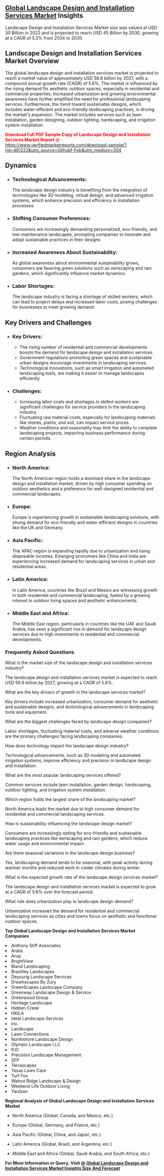 <h2><a href="https://www.verifiedmarketreports.com/download-sample/?rid=461222&amp;utm_source=Githubf&amp;utm_medium=204" target="_blank">Global Landscape Design and Installation Services Market</a> Insights</h2><p>Landscape Design and Installation Services Market size was valued at USD 30 Billion in 2022 and is projected to reach USD 45 Billion by 2030, growing at a CAGR of 5.5% from 2024 to 2030.</p><p> <h2>Landscape Design and Installation Services Market Overview</h2> <p>The global landscape design and installation services market is projected to reach a market value of approximately USD 56.8 billion by 2027, with a compound annual growth rate (CAGR) of 5.6%. The market is influenced by the rising demand for aesthetic outdoor spaces, especially in residential and commercial properties. Increased urbanization and growing environmental awareness have further amplified the need for professional landscaping services. Furthermore, the trend toward sustainable designs, which includes water-efficient and eco-friendly landscaping practices, is driving the market's expansion. The market includes services such as lawn installation, garden designing, outdoor lighting, hardscaping, and irrigation system installation.</p> <p><p><span class=""><span style="color: #ff0000;"><strong>Download Full PDF Sample Copy of Landscape Design and Installation Services Market Report</strong> @ </span><a href="https://www.verifiedmarketreports.com/download-sample/?rid=461222&amp;utm_source=Githubf-Feb&amp;utm_medium=204" target="_blank">https://www.verifiedmarketreports.com/download-sample/?rid=461222&amp;utm_source=Githubf-Feb&amp;utm_medium=204</a></span></p></p> <h2>Dynamics</h2> <ul> <li><h3>Technological Advancements:</h3> The landscape design industry is benefiting from the integration of technologies like 3D modeling, virtual design, and advanced irrigation systems, which enhance precision and efficiency in installation processes.</li> <li><h3>Shifting Consumer Preferences:</h3> Consumers are increasingly demanding personalized, eco-friendly, and low-maintenance landscapes, prompting companies to innovate and adopt sustainable practices in their designs.</li> <li><h3>Increased Awareness About Sustainability:</h3> As global awareness about environmental sustainability grows, consumers are favoring green solutions such as xeriscaping and rain gardens, which significantly influence market dynamics.</li> <li><h3>Labor Shortages:</h3> The landscape industry is facing a shortage of skilled workers, which can lead to project delays and increased labor costs, posing challenges for businesses to meet growing demand.</li> </ul> <h2>Key Drivers and Challenges</h2> <ul> <li><h3>Key Drivers:</h3> <ul> <li>The rising number of residential and commercial developments boosts the demand for landscape design and installation services.</li> <li>Government regulations promoting green spaces and sustainable urban designs encourage investments in landscaping services.</li> <li>Technological innovations, such as smart irrigation and automated landscaping tools, are making it easier to manage landscapes efficiently.</li> </ul> </li> <li><h3>Challenges:</h3> <ul> <li>Increasing labor costs and shortages in skilled workers are significant challenges for service providers in the landscaping industry.</li> <li>Fluctuating raw material costs, especially for landscaping materials like stones, plants, and soil, can impact service prices.</li> <li>Weather conditions and seasonality may limit the ability to complete landscaping projects, impacting business performance during certain periods.</li> </ul> </li> </ul> <h2>Region Analysis</h2> <ul> <li><h3>North America:</h3> The North American region holds a dominant share in the landscape design and installation market, driven by high consumer spending on outdoor aesthetics and a preference for well-designed residential and commercial landscapes.</li> <li><h3>Europe:</h3> Europe is experiencing growth in sustainable landscaping solutions, with strong demand for eco-friendly and water-efficient designs in countries like the UK and Germany.</li> <li><h3>Asia Pacific:</h3> The APAC region is expanding rapidly due to urbanization and rising disposable incomes. Emerging economies like China and India are experiencing increased demand for landscaping services in urban and residential areas.</li> <li><h3>Latin America:</h3> In Latin America, countries like Brazil and Mexico are witnessing growth in both residential and commercial landscaping, fueled by a growing interest in outdoor living spaces and aesthetic enhancements.</li> <li><h3>Middle East and Africa:</h3> The Middle East region, particularly in countries like the UAE and Saudi Arabia, has seen a significant rise in demand for landscape design services due to high investments in residential and commercial developments.</li> </ul> <h3>Frequently Asked Questions</h3> <p>What is the market size of the landscape design and installation services industry? </p> <p>The landscape design and installation services market is expected to reach USD 56.8 billion by 2027, growing at a CAGR of 5.6%.</p> <p>What are the key drivers of growth in the landscape services market? </p> <p>Key drivers include increased urbanization, consumer demand for aesthetic and sustainable designs, and technological advancements in landscaping tools and equipment.</p> <p>What are the biggest challenges faced by landscape design companies? </p> <p>Labor shortages, fluctuating material costs, and adverse weather conditions are the primary challenges facing landscaping companies.</p> <p>How does technology impact the landscape design industry? </p> <p>Technological advancements, such as 3D modeling and automated irrigation systems, improve efficiency and precision in landscape design and installation.</p> <p>What are the most popular landscaping services offered? </p> <p>Common services include lawn installation, garden design, hardscaping, outdoor lighting, and irrigation system installation.</p> <p>Which region holds the largest share of the landscaping market? </p> <p>North America leads the market due to high consumer demand for residential and commercial landscaping services.</p> <p>How is sustainability influencing the landscape design market? </p> <p>Consumers are increasingly opting for eco-friendly and sustainable landscaping practices like xeriscaping and rain gardens, which reduce water usage and environmental impact.</p> <p>Are there seasonal variations in the landscape design business? </p> <p>Yes, landscaping demand tends to be seasonal, with peak activity during warmer months and reduced work in colder climates during winter.</p> <p>What is the expected growth rate of the landscape design services market? </p> <p>The landscape design and installation services market is expected to grow at a CAGR of 5.6% over the forecast period.</p> <p>What role does urbanization play in landscape design demand? </p> <p>Urbanization increases the demand for residential and commercial landscaping services as cities and towns focus on aesthetic and functional outdoor spaces.</p> </p><p><strong>Top Global Landscape Design and Installation Services Market Companies</strong></p><div data-test-id=""><p><li>Anthony Stiff Associates</li><li> Aralia</li><li> Arup</li><li> BrightView</li><li> Bland Landscaping</li><li> Brackley Landscapes</li><li> Deyoung Landscape Services</li><li> Dreamscapes By Zury</li><li> GreenScapes Landscape Company</li><li> Greenway Landscape Design & Service</li><li> Greenwood Group</li><li> Heritage Landscape</li><li> Hidden Creek</li><li> HKILA</li><li> Ideal Landscape Services </li><li> Inc.</li><li> Landscape</li><li> Lawn Connections</li><li> Northshore Landscape Design</li><li> Olympic Landscape LLC</li><li> PJC</li><li> Precision Landscape Management</li><li> SFP</li><li> Terrascapes</li><li> Texas Lawn Care</li><li> Turf Fox</li><li> Walnut Ridge Landscape & Design</li><li> Weekend Life Outdoor Living</li><li> Yardzen</li></p><div><strong>Regional Analysis of&nbsp;Global Landscape Design and Installation Services Market</strong></div><ul><li dir="ltr"><p dir="ltr">North America&nbsp;(Global, Canada, and Mexico, etc.)</p></li><li dir="ltr"><p dir="ltr">Europe (Global, Germany, and France, etc.)</p></li><li dir="ltr"><p dir="ltr">Asia Pacific&nbsp;(Global, China, and Japan, etc.)</p></li><li dir="ltr"><p dir="ltr">Latin America&nbsp;(Global, Brazil, and Argentina, etc.)</p></li><li dir="ltr">Middle East and Africa&nbsp;(Global, Saudi Arabia, and South Africa, etc.)</li></ul><p><strong>For More Information or Query, Visit @&nbsp;</strong><strong><a href="https://www.verifiedmarketreports.com/product/landscape-design-and-installation-services-market/?utm_source=Githubf&amp;utm_medium=204" target="_blank">Global Landscape Design and Installation Services Market Insights Size And Forecast</a></strong></p></div>
